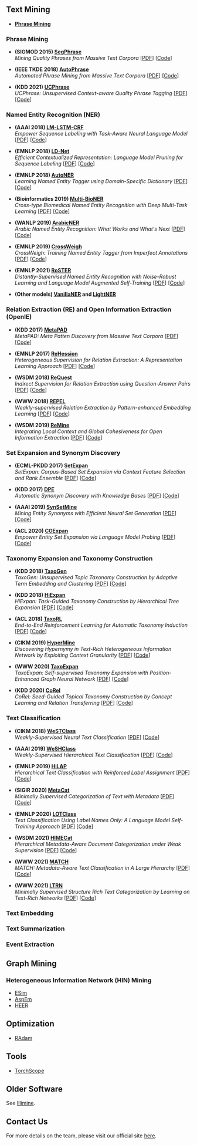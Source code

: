 ## Text Mining 
- **[Phrase Mining](phrase.md)**

### Phrase Mining 
- **(SIGMOD 2015) [SegPhrase](https://github.com/shangjingbo1226/SegPhrase)**        
_Mining Quality Phrases from Massive Text Corpora_ [[PDF](https://dl.acm.org/doi/10.1145/2723372.2751523)] [[Code](https://github.com/shangjingbo1226/SegPhrase)]        

- **(IEEE TKDE 2018) [AutoPhrase](https://github.com/shangjingbo1226/AutoPhrase)**       
_Automated Phrase Mining from Massive Text Corpora_ [[PDF](https://arxiv.org/pdf/1702.04457.pdf)] [[Code](https://github.com/shangjingbo1226/AutoPhrase)]      

- **(KDD 2021) [UCPhrase](https://github.com/xgeric/UCPhrase-exp)**        
_UCPhrase: Unsupervised Context-aware Quality Phrase Tagging_ [[PDF](https://arxiv.org/pdf/2105.14078.pdf)] [[Code](https://github.com/xgeric/UCPhrase-exp)]

### Named Entity Recognition (NER)
- **(AAAI 2018) [LM-LSTM-CRF](https://github.com/LiyuanLucasLiu/LM-LSTM-CRF)**       
_Empower Sequence Labeling with Task-Aware Neural Language Model_ [[PDF](https://arxiv.org/pdf/1709.04109.pdf)] [[Code](https://github.com/LiyuanLucasLiu/LM-LSTM-CRF)]

- **(EMNLP 2018) [LD-Net](https://github.com/LiyuanLucasLiu/LD-Net)**        
_Efficient Contextualized Representation: Language Model Pruning for Sequence Labeling_ [[PDF](https://arxiv.org/pdf/1804.07827.pdf)] [[Code](https://github.com/LiyuanLucasLiu/LD-Net)]

- **(EMNLP 2018) [AutoNER](https://github.com/shangjingbo1226/AutoNER)**         
_Learning Named Entity Tagger using Domain-Specific Dictionary_ [[PDF](https://arxiv.org/pdf/1809.03599.pdf)] [[Code](https://github.com/shangjingbo1226/AutoNER)]

- **(Bioinformatics 2019) [Multi-BioNER](https://github.com/yuzhimanhua/Multi-BioNER)**      
_Cross-type Biomedical Named Entity Recognition with Deep Multi-Task Learning_ [[PDF](https://arxiv.org/pdf/1801.09851.pdf)] [[Code](https://github.com/yuzhimanhua/Multi-BioNER)]

- **(WANLP 2019) [ArabicNER](https://github.com/LiyuanLucasLiu/ArabicNER)**    
_Arabic Named Entity Recognition: What Works and What's Next_ [[PDF](https://aclanthology.org/W19-4607.pdf)] [[Code](https://github.com/LiyuanLucasLiu/ArabicNER)]

- **(EMNLP 2019) [CrossWeigh](https://github.com/ZihanWangKi/CrossWeigh)**          
_CrossWeigh: Training Named Entity Tagger from Imperfect Annotations_ [[PDF](https://arxiv.org/pdf/1909.01441.pdf)] [[Code](https://github.com/ZihanWangKi/CrossWeigh)]

- **(EMNLP 2021) [RoSTER](https://github.com/yumeng5/RoSTER)**        
_Distantly-Supervised Named Entity Recognition with Noise-Robust Learning and Language Model Augmented Self-Training_ [[PDF](https://arxiv.org/pdf/2109.05003.pdf)] [[Code](https://github.com/yumeng5/RoSTER)]

- **(Other models) [VanillaNER](https://github.com/LiyuanLucasLiu/Vanilla_NER) and [LightNER](https://github.com/LiyuanLucasLiu/LightNER)**

### Relation Extraction (RE) and Open Information Extraction (OpenIE)
- **(KDD 2017) [MetaPAD](https://github.com/mjiang89/MetaPAD)**         
_MetaPAD: Meta Patten Discovery from Massive Text Corpora_ [[PDF](https://arxiv.org/pdf/1703.04213.pdf)] [[Code](https://github.com/mjiang89/MetaPAD)]

- **(EMNLP 2017) [ReHession](https://github.com/LiyuanLucasLiu/ReHession)**       
_Heterogeneous Supervision for Relation Extraction: A Representation Learning Approach_ [[PDF](https://arxiv.org/pdf/1707.00166.pdf)] [[Code](https://github.com/LiyuanLucasLiu/ReHession)]

- **(WSDM 2018) [ReQuest](https://github.com/INK-USC/ReQuest)**       
_Indirect Supervision for Relation Extraction using Question-Answer Pairs_ [[PDF](https://arxiv.org/pdf/1710.11169.pdf)] [[Code](https://github.com/INK-USC/ReQuest)]

- **(WWW 2018) [REPEL](https://github.com/mnqu/REPEL)**        
_Weakly-supervised Relation Extraction by Pattern-enhanced Embedding Learning_ [[PDF](https://arxiv.org/pdf/1711.03226.pdf)] [[Code](https://github.com/mnqu/REPEL)]

- **(WSDM 2019) [ReMine](https://github.com/GentleZhu/ReMine)**       
_Integrating Local Context and Global Cohesiveness for Open Information Extraction_ [[PDF](https://arxiv.org/pdf/1804.09931.pdf)] [[Code](https://github.com/GentleZhu/ReMine)]

### Set Expansion and Synonym Discovery 
- **(ECML-PKDD 2017) [SetExpan](https://github.com/mickeystroller/SetExpan)**       
_SetExpan: Corpus-Based Set Expansion via Context Feature Selection and Rank Ensemble_ [[PDF](https://arxiv.org/pdf/1910.08192.pdf)] [[Code](https://github.com/mickeystroller/SetExpan)]

- **(KDD 2017) [DPE](https://github.com/mnqu/DPE)**       
_Automatic Synonym Discovery with Knowledge Bases_ [[PDF](https://arxiv.org/pdf/1706.08186.pdf)] [[Code](https://github.com/mnqu/DPE)]

- **(AAAI 2019) [SynSetMine](https://github.com/mickeystroller/SynSetMine-pytorch)**     
_Mining Entity Synonyms with Efficient Neural Set Generation_ [[PDF](https://arxiv.org/pdf/1811.07032.pdf)] [[Code](https://github.com/mickeystroller/SynSetMine-pytorch)]

- **(ACL 2020) [CGExpan](https://github.com/yzhan238/CGExpan)**        
_Empower Entity Set Expansion via Language Model Probing_ [[PDF](https://arxiv.org/pdf/2004.13897.pdf)] [[Code](https://github.com/yzhan238/CGExpan)]

### Taxonomy Expansion and Taxonomy Construction 
- **(KDD 2018) [TaxoGen](https://github.com/franticnerd/taxogen)**      
_TaxoGen: Unsupervised Topic Taxonomy Construction by Adaptive Term Embedding and Clustering_ [[PDF](https://arxiv.org/pdf/1812.09551.pdf)] [[Code](https://github.com/franticnerd/taxogen)]

- **(KDD 2018) [HiExpan](https://github.com/mickeystroller/HiExpan)**       
_HiExpan: Task-Guided Taxonomy Construction by Hierarchical Tree Expansion_ [[PDF](https://arxiv.org/pdf/1910.08194.pdf)] [[Code](https://github.com/mickeystroller/HiExpan)]

- **(ACL 2018) [TaxoRL](https://github.com/morningmoni/TaxoRL)**       
_End-to-End Reinforcement Learning for Automatic Taxonomy Induction_ [[PDF](https://arxiv.org/pdf/1805.04044.pdf)] [[Code](https://github.com/morningmoni/TaxoRL)]

- **(CIKM 2019) [HyperMine](https://github.com/ysyushi/HyperMine)**       
_Discovering Hypernymy in Text-Rich Heterogeneous Information Network by Exploiting Context Granularity_ [[PDF](https://arxiv.org/pdf/1909.01584.pdf)] [[Code](https://github.com/ysyushi/HyperMine)]

- **(WWW 2020) [TaxoExpan](https://github.com/mickeystroller/TaxoExpan)**        
_TaxoExpan: Self-supervised Taxonomy Expansion with Position-Enhanced Graph Neural Network_ [[PDF](https://arxiv.org/pdf/2001.09522.pdf)] [[Code](https://github.com/mickeystroller/TaxoExpan)]

- **(KDD 2020) [CoRel](https://github.com/teapot123/CoRel)**        
_CoRel: Seed-Guided Topical Taxonomy Construction by Concept Learning and Relation Transferring_ [[PDF](https://arxiv.org/pdf/2010.06714.pdf)] [[Code](https://github.com/teapot123/CoRel)]

### Text Classification
- **(CIKM 2018) [WeSTClass](https://github.com/yumeng5/WeSTClass)**        
_Weakly-Supervised Neural Text Classification_ [[PDF](https://arxiv.org/pdf/1809.01478.pdf)] [[Code](https://github.com/yumeng5/WeSTClass)]

- **(AAAI 2019) [WeSHClass](https://github.com/yumeng5/WeSHClass)**      
_Weakly-Supervised Hierarchical Text Classification_ [[PDF](https://arxiv.org/pdf/1812.11270.pdf)] [[Code](https://github.com/yumeng5/WeSHClass)]

- **(EMNLP 2019) [HiLAP](https://github.com/morningmoni/HiLAP)**        
_Hierarchical Text Classification with Reinforced Label Assignment_ [[PDF](https://arxiv.org/pdf/1908.10419.pdf)] [[Code](https://github.com/morningmoni/HiLAP)]

- **(SIGIR 2020) [MetaCat](https://github.com/yuzhimanhua/MetaCat)**      
_Minimally Supervised Categorization of Text with Metadata_ [[PDF](https://arxiv.org/pdf/2005.00624.pdf)] [[Code](https://github.com/yuzhimanhua/MetaCat)]

- **(EMNLP 2020) [LOTClass](https://github.com/yumeng5/LOTClass)**      
_Text Classification Using Label Names Only: A Language Model Self-Training Approach_ [[PDF](https://arxiv.org/pdf/2010.07245.pdf)] [[Code](https://github.com/yumeng5/LOTClass)]

- **(WSDM 2021) [HIMECat](https://github.com/yuzhimanhua/HIMECat)**       
_Hierarchical Metadata-Aware Document Categorization under Weak Supervision_ [[PDF](https://arxiv.org/pdf/2010.13556.pdf)] [[Code](https://github.com/yuzhimanhua/HIMECat)]

- **(WWW 2021) [MATCH](https://github.com/yuzhimanhua/MATCH)**       
_MATCH: Metadata-Aware Text Classification in A Large Hierarchy_ [[PDF](https://arxiv.org/pdf/2102.07349.pdf)] [[Code](https://github.com/yuzhimanhua/MATCH)]

- **(WWW 2021) [LTRN](https://github.com/xinyangz/ltrn)**       
_Minimally Supervised Structure Rich Text Categorization by Learning on Text-Rich Networks_ [[PDF](https://arxiv.org/pdf/2102.11479.pdf)] [[Code](https://github.com/xinyangz/ltrn)]

### Text Embedding

### Text Summarization

### Event Extraction

## Graph Mining 
### Heterogeneous Information Network (HIN) Mining 
- [ESim](https://github.com/shangjingbo1226/ESim)
- [AspEm](https://github.com/ysyushi/aspem)
- [HEER](https://github.com/GentleZhu/HEER)

## Optimization
- [RAdam](https://github.com/LiyuanLucasLiu/RAdam)

## Tools  
- [TorchScope](https://github.com/LiyuanLucasLiu/Torch-Scope)


## Older Software 
See [Illimine](http://illimine.cs.uiuc.edu/).

## Contact Us
For more details on the team, please visit our official site [here](http://dm1.cs.uiuc.edu/).
